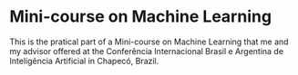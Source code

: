 # Mini-course on Machine Learning 
This is the pratical part of a Mini-course on Machine Learning that me and my advisor offered at the Conferência Internacional Brasil e Argentina de Inteligência Artificial in Chapecó, Brazil.
